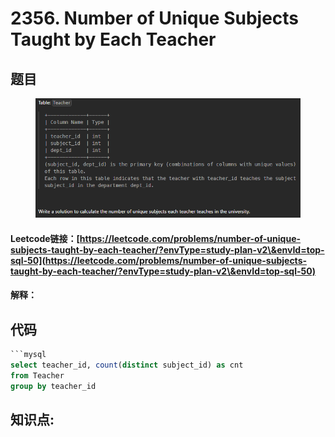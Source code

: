 # 2356. Number of Unique Subjects Taught by Each Teacher

## 题目

<figure><img src="../../../.gitbook/assets/image (10) (1) (1).png" alt=""><figcaption></figcaption></figure>

#### Leetcode链接：[https://leetcode.com/problems/number-of-unique-subjects-taught-by-each-teacher/?envType=study-plan-v2\&envId=top-sql-50](https://leetcode.com/problems/number-of-unique-subjects-taught-by-each-teacher/?envType=study-plan-v2\&envId=top-sql-50)

#### 解释：

## 代码

````sql
```mysql
select teacher_id, count(distinct subject_id) as cnt
from Teacher
group by teacher_id
````

## **知识点:**&#x20;
